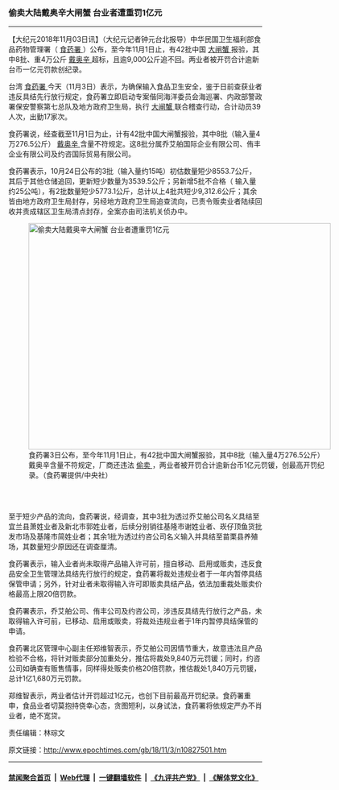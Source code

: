 ### 偷卖大陆戴奥辛大闸蟹 台业者遭重罚1亿元
------------------------

<p>
 【大纪元2018年11月03日讯】（大纪元记者钟元台北报导）中华民国卫生福利部食品药物管理署（
 <a href="http://www.epochtimes.com/gb/tag/%E9%A3%9F%E8%8D%AF%E7%BD%B2.html">
  食药署
 </a>
 ）公布，至今年11月1日止，有42批中国
 <a href="http://www.epochtimes.com/gb/tag/%E5%A4%A7%E9%97%B8%E8%9F%B9.html">
  大闸蟹
 </a>
 报验，其中8批、重4万公斤
 <a href="http://www.epochtimes.com/gb/tag/%E6%88%B4%E5%A5%A5%E8%BE%9B.html">
  戴奥辛
 </a>
 超标，且逾9,000公斤追不回。两业者被开罚合计逾新台币一亿元罚款创纪录。
</p>
<p>
 台湾
 <a href="http://www.epochtimes.com/gb/tag/%E9%A3%9F%E8%8D%AF%E7%BD%B2.html">
  食药署
 </a>
 今天（11月3日）表示，为确保输入食品卫生安全，鉴于日前查获业者违反具结先行放行规定，食药署立即启动专案偕同海洋委员会海巡署、内政部警政署保安警察第七总队及地方政府卫生局，执行
 <a href="http://www.epochtimes.com/gb/tag/%E5%A4%A7%E9%97%B8%E8%9F%B9.html">
  大闸蟹
 </a>
 联合稽查行动，合计动员39人次，出勤17家次。
</p>
<p>
 食药署说，经查截至11月1日为止，计有42批中国大闸蟹报验，其中8批（输入量4万276.5公斤）
 <a href="http://www.epochtimes.com/gb/tag/%E6%88%B4%E5%A5%A5%E8%BE%9B.html">
  戴奥辛
 </a>
 含量不符规定。这8批分属乔艾舶国际企业有限公司、侑丰企业有限公司及约咨国际贸易有限公司。
</p>
<p>
 食药署表示，10月24日公布的3批（输入量约15吨）初估数量短少8553.7公斤，其后于其他仓储追回，更新短少数量为3539.5公斤；另新增5批不合格（ 输入量约25公吨），有2批数量短少5773.1公斤，总计以上4批共短少9,312.6公斤；其余皆由地方政府卫生局封存，另经地方政府卫生局追查流向，已责令贩卖业者陆续回收并责成辖区卫生局清点封存，全案亦由司法机关侦办中。
</p>
<figure class="wp-caption aligncenter" id="attachment_10827772" style="width: 600px">
 <a href="http://i.epochtimes.com/assets/uploads/2018/11/1811030106552378.jpg">
  <img alt="偷卖大陆戴奥辛大闸蟹 台业者遭重罚1亿元" class="size-large wp-image-10827772" height="450" src="http://i.epochtimes.com/assets/uploads/2018/11/1811030106552378-600x450.jpg" title="偷卖大陆戴奥辛大闸蟹 台业者遭重罚1亿元" width="600"/>
 </a>
 <br/><figcaption class="wp-caption-text">
  食药署3日公布，至今年11月1日止，有42批中国大闸蟹报验，其中8批（输入量4万276.5公斤）戴奥辛含量不符规定，厂商还违法
  <a href="http://www.epochtimes.com/gb/tag/%E5%81%B7%E5%8D%96.html">
   偷卖
  </a>
  ，两业者被开罚合计逾新台币1亿元罚锾，创最高开罚纪录。（食药署提供/中央社）
 </figcaption><br/>
</figure><br/>
<p>
 至于短少产品的流向，食药署说，经调查，其中3批为透过乔艾舶公司名义具结至宜兰县萧姓业者及新北市郭姓业者，后续分别销往基隆市谢姓业者、崁仔顶鱼货批发市场及基隆市简姓业者；其余1批为透过约咨公司名义输入并具结至苗栗县养殖场，其数量短少原因还在调查厘清。
</p>
<p>
 食药署表示，输入业者尚未取得产品输入许可前，擅自移动、启用或贩卖，违反食品安全卫生管理法具结先行放行的规定，食药署将裁处违规业者于一年内暂停具结保管申请；另外，针对业者未取得输入许可即贩卖具结产品，依法加重裁处贩卖价格最高上限20倍罚款。
</p>
<p>
 食药署表示，乔艾舶公司、侑丰公司及约咨公司，涉违反具结先行放行之产品，未取得输入许可前，已移动、启用或贩卖，将裁处违规业者于1年内暂停具结保管的申请。
</p>
<p>
 食药署北区管理中心副主任郑维智表示，乔艾舶公司因情节重大，故意违法且产品检验不合格，将针对贩卖部分加重处分，推估将裁处9,840万元罚锾；同时，约咨公司如确查有贩售情事，同样得处贩卖价格20倍罚款，推估裁处1,840万元罚锾，总计1亿1,680万元罚款。
</p>
<p>
 郑维智表示，两业者估计开罚超过1亿元，也创下目前最高开罚纪录。食药署重申，食品业者切莫抱持侥幸心态，贪图短利，以身试法，食药署将依规定严办不肖业者，绝不宽贷。
</p>
<p>
 <center>
 </center>
</p>
<p>
 责任编辑：林琮文
</p>

原文链接：http://www.epochtimes.com/gb/18/11/3/n10827501.htm


------------------------
#### [禁闻聚合首页](https://github.com/gfw-breaker/banned-news/blob/master/README.md) &nbsp;|&nbsp; [Web代理](https://github.com/gfw-breaker/open-proxy/blob/master/README.md) &nbsp;|&nbsp; [一键翻墙软件](https://github.com/gfw-breaker/nogfw/blob/master/README.md) &nbsp;|&nbsp; [《九评共产党》](https://github.com/gfw-breaker/9ping.md/blob/master/README.md#九评之一评共产党是什么) &nbsp;|&nbsp; [《解体党文化》](https://github.com/gfw-breaker/jtdwh.md/blob/master/README.md#绪论)